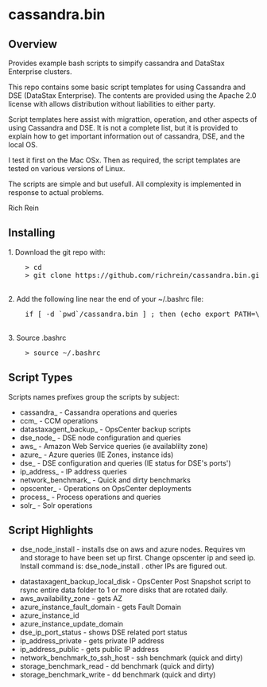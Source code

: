 # cassandra.bin
## Overview
Provides example bash scripts to simpify cassandra and DataStax Enterprise clusters.

This repo contains some basic script templates for using Cassandra and DSE (DataStax Enterprise). The contents are provided using the Apache 2.0 license with allows distribution without liabilities to either party.

Script templates here assist with migrattion, operation, and other aspects of using Cassandra and DSE. It is not a complete list, but it is provided to explain how to get important information out of cassandra, DSE, and the local OS.

I test it first on the Mac OSx. Then as required, the script templates are tested on various versions of Linux.

The scripts are simple and but usefull. All complexity is implemented in response to actual problems.

Rich Rein


## Installing


<sp>1. Download the git repo with:
<pre>
	> cd
    > git clone https://github.com/richrein/cassandra.bin.git
</pre>

<br>2. Add the following line near the end of your ~/.bashrc file:
<pre>
    if [ -d `pwd`/cassandra.bin ] ; then (echo export PATH=\"\$PATH:`pwd`/cassandra.bin\" >> ~/.bashrc); else echo Error: Not in parent folder; fi
</pre>

<br>3. Source .bashrc
<pre>
    > source ~/.bashrc
</pre>

## Script Types
Scripts names prefixes group the scripts by subject:
<ul>
<li>cassandra_ - Cassandra operations and queries
<li>ccm_ - CCM operations
<li>datastaxagent_backup_ - OpsCenter backup scripts
<li>dse_node_ - DSE node configuration and queries
<li>aws_ - Amazon Web Service queries (ie availablilty zone)
<li>azure_ - Azure queries (IE Zones, instance ids)
<li>dse_ - DSE configuration and queries (IE status for DSE's ports') <li>ip_address_ - IP address queries
<li>network_benchmark_ - Quick and dirty benchmarks
<li>opscenter_ - Operations on OpsCenter deployments
<li>process_ - Process operations and queries
<li>solr_ - Solr operations </ul>

## Script Highlights
<ul>
<li><p>dse_node_install - installs dse on aws and azure nodes. Requires vm and storage to have been set up first. Change opscenter ip and seed ip. Install command is: dse_node_install <datacenter> . other IPs are figured out.
<li>datastaxagent_backup_local_disk - OpsCenter Post Snapshot script to rsync entire data folder to 1 or more disks that are rotated daily.
<li>aws_availability_zone - gets AZ
<li>azure_instance_fault_domain - gets Fault Domain
<li>azure_instance_id
<li>azure_instance_update_domain
<li>dse_ip_port_status - shows DSE related port status <li>ip_address_private - gets private IP address
<li>ip_address_public - gets public IP address <li>network_benchmark_to_ssh_host - ssh benchmark (quick and dirty) <li>storage_benchmark_read - dd benchmark (quick and dirty)
<li>storage_benchmark_write - dd benchmark (quick and dirty)
</ul>


